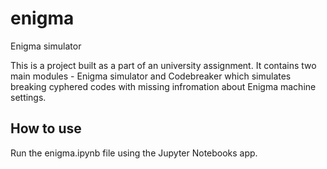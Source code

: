 # enigma
Enigma simulator

This is a project built as a part of an university assignment. It contains two main modules - Enigma simulator and Codebreaker 
which simulates breaking cyphered codes with missing infromation about Enigma machine settings.

## How to use

Run the enigma.ipynb file using the Jupyter Notebooks app.
